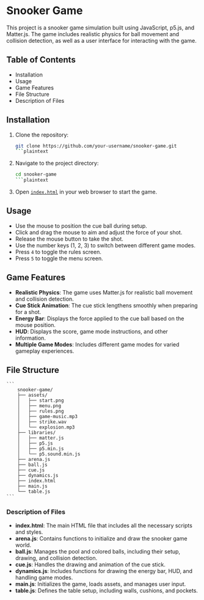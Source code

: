 # Snooker Game

This project is a snooker game simulation built using JavaScript, p5.js, and Matter.js. The game includes realistic physics for ball movement and collision detection, as well as a user interface for interacting with the game.

## Table of Contents

- Installation
- Usage
- Game Features
- File Structure
- Description of Files

## Installation

1. Clone the repository:

    ```sh
    git clone https://github.com/your-username/snooker-game.git
    ```plaintext

2. Navigate to the project directory:

    ```sh
    cd snooker-game
    ```plaintext

3. Open [`index.html`](index.html ) in your web browser to start the game.

## Usage

- Use the mouse to position the cue ball during setup.
- Click and drag the mouse to aim and adjust the force of your shot.
- Release the mouse button to take the shot.
- Use the number keys (1, 2, 3) to switch between different game modes.
- Press `4` to toggle the rules screen.
- Press `5` to toggle the menu screen.

## Game Features

- **Realistic Physics**: The game uses Matter.js for realistic ball movement and collision detection.
- **Cue Stick Animation**: The cue stick lengthens smoothly when preparing for a shot.
- **Energy Bar**: Displays the force applied to the cue ball based on the mouse position.
- **HUD**: Displays the score, game mode instructions, and other information.
- **Multiple Game Modes**: Includes different game modes for varied gameplay experiences.

## File Structure

    ```
        snooker-game/
        ├── assets/
        │   ├── start.png
        │   ├── menu.png
        │   ├── rules.png
        │   ├── game-music.mp3
        │   ├── strike.wav
        │   └── explosion.mp3
        ├── libraries/
        │   ├── matter.js
        │   ├── p5.js
        │   ├── p5.min.js
        │   └── p5.sound.min.js
        ├── arena.js
        ├── ball.js
        ├── cue.js
        ├── dynamics.js
        ├── index.html
        ├── main.js
        └── table.js
    ```

### Description of Files

- **index.html**: The main HTML file that includes all the necessary scripts and styles.
- **arena.js**: Contains functions to initialize and draw the snooker game world.
- **ball.js**: Manages the pool and colored balls, including their setup, drawing, and collision detection.
- **cue.js**: Handles the drawing and animation of the cue stick.
- **dynamics.js**: Includes functions for drawing the energy bar, HUD, and handling game modes.
- **main.js**: Initializes the game, loads assets, and manages user input.
- **table.js**: Defines the table setup, including walls, cushions, and pockets.
